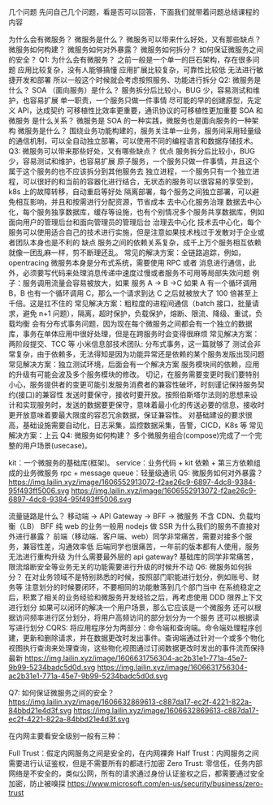 几个问题
先问自己几个问题，看是否可以回答，下面我们就带着问题总结课程的内容

为什么会有微服务？
微服务是什么？
微服务可以带来什么好处，又有那些缺点？
微服务如何构建？
微服务如何对外暴露？
微服务如何拆分？
如何保证微服务之间的安全？
Q1: 为什么会有微服务？
之前一般是一个单一的巨石架构，存在很多问题
应用比较复杂，没有人能够搞懂
应用扩展比较复杂，可靠性比较低
无法进行敏捷开发和部署
所以一般这个时候就会考虑按照服务、功能进行拆分
Q2: 微服务是什么？
SOA （面向服务）是什么？
服务拆分后比较小，BUG 少，容易测试和维护，也容易扩展
单一职责，一个服务只做一件事情
尽可能的早的创建原型，先定义 API，达成契约
可移植性比效率更重要，通讯协议的可移植性更加重要
SOA 和 微服务 是什么关系？
微服务是 SOA 的一种实践，微服务也是面向服务的一种架构
微服务是什么？
围绕业务功能构建的，服务关注单一业务，服务间采用轻量级的通信机制，可以全自动独立部署，可以使用不同的编程语言和数据存储技术。
Q3: 微服务可以带来那些好处，又有哪些缺点？
优点
服务拆分后比较小，BUG 少，容易测试和维护，也容易扩展
原子服务，一个服务只做一件事情，并且这个属于这个服务的也不应该拆分到其他服务去
独立进程，一个服务只有一个独立进程，可以很好的和当前的容器化进行结合，无状态的服务可以很容易的享受到，k8s 上的故障转移，自动重启等好处
隔离部署，每个服务之间独立部署，可以避免相互影响，并且和按需进行分配资源，节省成本
去中心化服务治理
数据去中心化，每个服务独享数据库，缓存等设施，也有个别情况多个服务共享数据库，例如面向用户的管理后台和面向管理员的管理后台
治理去中心化
技术去中心化，每个服务可以使用适合自己的技术进行实施，但是注意如果技术栈过于发散对于企业或者团队本身也是不利的
缺点
服务之间的依赖关系复杂，成千上万个服务相互依赖就像一团乱麻一样，剪不断理还乱。
常见的解决方案：全链路追踪，例如， opentracing
微服务本身是分布式系统，需要使用 RPC 或者 消息进行通信，此外，必须要写代码来处理消息传递中速度过慢或者服务不可用等局部失效问题
例子：服务调用流量会容易被放大，如果 服务 A -> B ->C 如果 A 有一个循环调用 B，B 也有一个循环调用 C，那么一个请求到达 C 之后就被放大了 100 倍甚至上千倍。这是扛不住的
常见解决方案：粗粒度的进程间通信（batch 接口，批量请求，避免 n+1 问题），隔离，超时保护，负载保护，熔断、限流、降级、重试，负载均衡
会有分布式事务问题，因为现在每个微服务之间都会有一个独立的数据库，事务在单体应用中很好处理，但是在跨服务时会变得很麻烦
常见解决方案：两阶段提交、TCC 等
小米信息部技术团队: 分布式事务，这一篇就够了
测试会非常复杂，由于依赖多，无法得知是因为功能异常还是依赖的某个服务发版出现问题
常见解决方案：独立测试环境，后面会有一个解决方案
服务模块间的依赖，应用的升级有可能会波及多个服务模块的修改。
切记，在服务需要变更时我们要特别小心，服务提供者的变更可能引发服务消费者的兼容性破坏，时刻谨记保持服务契约(接口)的兼容性
发送时要保守，接收时要开放。按照伯斯塔尔法则的思想来设计和实现服务时，发送的数据要更保守，意味着最小化的传送必要的信息，接收时更开放意味着要最大限度的容忍冗余数据，保证兼容性。
对基础建设的要求很高，基础设施需要自动化，日志采集，监控数据采集，告警，CICD，K8s 等
常见解决方案：上云
Q4: 微服务如何构建？
多个微服务组合(compose)完成了一个完整的用户场景(usecase)。

kit：一个微服务的基础库(框架)。
service：业务代码 + kit 依赖 + 第三方依赖组成的业务微服务
rpc + message queue：轻量级通讯
Q5: 微服务如何对外暴露？
https://img.lailin.xyz/image/1606552913072-f2ae26c9-6897-4dc8-9384-95f493ff5006.svg
https://img.lailin.xyz/image/1606552913072-f2ae26c9-6897-4dc8-9384-95f493ff5006.svg


流量链路是什么？
移动端 -> API Gateway -> BFF -> 微服务
不含 CDN、负载均衡（LB）
BFF 纯 web 的业务一般用 nodejs 做 SSR
为什么我们的服务不直接对外进行暴露？
前端（移动端、客户端、web）同学非常痛苦，需要对接多个服务，兼容性差，沟通效率低
后端同学也很痛苦，一年前的版本都有人使用，服务无法进行重构升级
为什么需要最外层的 api gateway?
基础库的同学非常痛苦，限流熔断安全等业务无关的功能需要进行升级的时候升不动
Q6: 微服务如何拆分？
在对业务领域不是特别熟悉的时候，按照部门职能进行划分，例如账号、财务等
注意划分的时候要闭环，不要相同的功能散落到几个部门当中
在系统稳定之后，积累了相关的业务经验和微服务开发经验之后，再考虑使用 DDD 限界上下文进行划分
如果可以闭环的解决一个用户场景，那么它应该是一个微服务
还可以根据访问频率进行区分划分，将用户高频访问的部分划分为一个服务
还可以根据读写进行划分
CQRS: 将应用程序分为两部分：命令端和查询端。命令端处理程序创建，更新和删除请求，并在数据更改时发出事件。查询端通过针对一个或多个物化视图执行查询来处理查询，这些物化视图通过订阅数据更改时发出的事件流而保持最新 https://img.lailin.xyz/image/1606631756304-ac2b31e1-771a-45e7-9b99-5234badc5d0d.svg
https://img.lailin.xyz/image/1606631756304-ac2b31e1-771a-45e7-9b99-5234badc5d0d.svg

Q7: 如何保证微服务之间的安全？
https://img.lailin.xyz/image/1606632869613-c887da17-ec2f-4221-822a-84bbd21e4d3f.svg
https://img.lailin.xyz/image/1606632869613-c887da17-ec2f-4221-822a-84bbd21e4d3f.svg


在内网主要看安全级别一般有三种：

Full Trust：假定内网服务之间是安全的，在内网裸奔
Half Trust：内网服务之间需要进行认证鉴权，但是不需要所有的都进行加密
Zero Trust: 零信任，任务内部网络是不安全的，类似公网，所有的请求通过身份认证鉴权之后，都需要通过安全加密，防止被嗅探
https://www.microsoft.com/en-us/security/business/zero-trust
